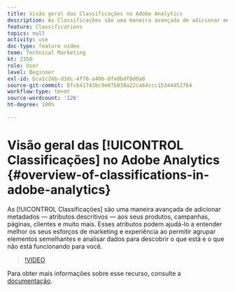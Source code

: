 ```yaml
---
title: Visão geral das Classificações no Adobe Analytics
description: As Classificações são uma maneira avançada de adicionar metadados — atributos descritivos — aos seus produtos, campanhas, páginas, clientes e muito mais. Esses atributos podem ajudá-lo a entender melhor os seus esforços de marketing e experiência ao permitir agrupar elementos semelhantes e analisar dados para descobrir o que está e o que não está funcionando para você.
feature: Classifications
topics: null
activity: use
doc-type: feature video
team: Technical Marketing
kt: 2350
role: User
level: Beginner
exl-id: bca1c26b-d3dc-4f70-a406-0fe0bdf8d0a8
source-git-commit: 8fc641743bc9e07b838a22ca64ccc15344d52764
workflow-type: tm+mt
source-wordcount: '126'
ht-degree: 100%

---
```


# Visão geral das [!UICONTROL Classificações] no Adobe Analytics {#overview-of-classifications-in-adobe-analytics}

As [!UICONTROL Classificações] são uma maneira avançada de adicionar metadados — atributos descritivos — aos seus produtos, campanhas, páginas, clientes e muito mais. Esses atributos podem ajudá-lo a entender melhor os seus esforços de marketing e experiência ao permitir agrupar elementos semelhantes e analisar dados para descobrir o que está e o que não está funcionando para você.

>[!VIDEO](https://video.tv.adobe.com/v/16853/?quality=12&learn=on)

Para obter mais informações sobre esse recurso, consulte a [documentação](https://experienceleague.adobe.com/docs/analytics/components/classifications/c-classifications.html?lang=pt-BR).
